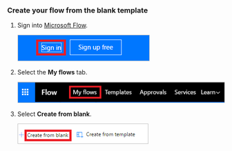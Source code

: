 ### Create your flow from the blank template

1. Sign into [Microsoft Flow](https://flow.microsoft.com).

     ![sign in](./media/modern-approvals/sign-in.png)

1. Select the **My flows** tab.

     ![select my flows](./media/modern-approvals/select-my-flows.png)

1. Select **Create from blank**.

     ![create from blank](./media/modern-approvals/blank-template.png)